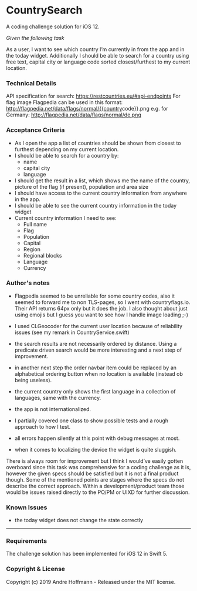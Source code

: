 # CountrySearch
A coding challenge solution for iOS 12.

_Given the following task_

As a user, I want to see which country I’m currently in from the app and in the today widget. Additionally I should be able to search for a country using free text, capital city or language code sorted closest/furthest to my current location.

### Technical Details
API specification for search: ​https://restcountries.eu/#api-endpoints
For flag image Flagpedia can be used in this format: http://flagpedia.net/data/flags/normal/{{country​ code}}.png e.g. for Germany: ​http://flagpedia.net/data/flags/normal/de.png

### Acceptance Criteria
* As I open the app a list of countries should be shown from closest to furthest depending on my current location.
* I should be able to search for a country by:
  * name
  * capital city
  * language
* I should get the result in a list, which shows me the name of the country, picture of
the flag (if present), population and area size
* I should have access to the current country information from anywhere in the app.
* I should be able to see the current country information in the today widget
* Current country information I need to see:
  * Full name
  * Flag
  * Population
  * Capital
  * Region
  * Regional blocks
  * Language
  * Currency
  
### Author's notes
* Flagpedia seemed to be unreliable for some country codes, also it seemed to forward me to non TLS-pages, so I went with countryflags.io. Their API returns 64px only but it does the job. I also thought about just using emojis but I guess you want to see how I handle image loading ;-)

* I used CLGeocoder for the current user location because of reliability issues (see my remark in CountryService.swift)

* the search results are not necessarily ordered by distance. Using a predicate driven search would be more interesting and a next step of improvement.

* in another next step the order navbar item could be replaced by an alphabetical ordering button when no location is available (instead ob being useless).

* the current country only shows the first language in a collection of languages, same with the currency.

* the app is not internationalized.

* I partially covered one class to show possible tests and a rough approach to how I test.

* all errors happen silently at this point with debug messages at most.

* when it comes to localizing the device the widget is quite sluggish.

There is always room for improvement but I think I would’ve easily gotten overboard since this task was comprehensive for a coding challenge as it is, however the given specs should be satisfied but it is not a final product though. Some of the mentioned points are stages where the specs do not describe the correct approach. Within a development/product team those would be issues raised directly to the PO/PM or UIXD for further discussion.

### Known Issues
* the today widget does not change the state correctly

---

### Requirements
The challenge solution has been implemented for iOS 12 in Swift 5.

### Copyright & License
Copyright (c) 2019 Andre Hoffmann - Released under the MIT license.
